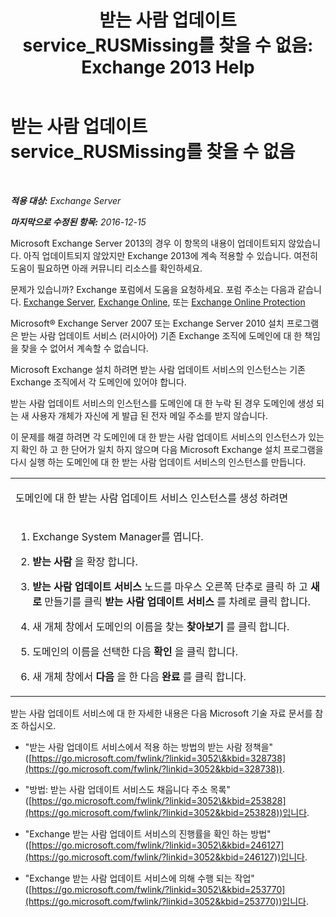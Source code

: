 ﻿---
title: '받는 사람 업데이트 service_RUSMissing를 찾을 수 없음: Exchange 2013 Help'
TOCTitle: 받는 사람 업데이트 service_RUSMissing를 찾을 수 없음
ms:assetid: 920fbf51-d5e4-4ac6-869f-7f1c5d9a3024
ms:mtpsurl: https://technet.microsoft.com/ko-kr/library/ms.exch.setupreadiness.rusmissing(v=EXCHG.150)
ms:contentKeyID: 50483669
ms.date: 05/22/2018
mtps_version: v=EXCHG.150
ms.translationtype: MT
---

# 받는 사람 업데이트 service\_RUSMissing를 찾을 수 없음

 

_**적용 대상:** Exchange Server_

_**마지막으로 수정된 항목:** 2016-12-15_

Microsoft Exchange Server 2013의 경우 이 항목의 내용이 업데이트되지 않았습니다. 아직 업데이트되지 않았지만 Exchange 2013에 계속 적용할 수 있습니다. 여전히 도움이 필요하면 아래 커뮤니티 리소스를 확인하세요.

문제가 있습니까? Exchange 포럼에서 도움을 요청하세요. 포럼 주소는 다음과 같습니다. [Exchange Server](https://go.microsoft.com/fwlink/p/?linkid=60612), [Exchange Online](https://go.microsoft.com/fwlink/p/?linkid=267542), 또는 [Exchange Online Protection](https://go.microsoft.com/fwlink/p/?linkid=285351)

Microsoft® Exchange Server 2007 또는 Exchange Server 2010 설치 프로그램은 받는 사람 업데이트 서비스 (러시아어) 기존 Exchange 조직에 도메인에 대 한 책임을 찾을 수 없어서 계속할 수 없습니다.

Microsoft Exchange 설치 하려면 받는 사람 업데이트 서비스의 인스턴스는 기존 Exchange 조직에서 각 도메인에 있어야 합니다.

받는 사람 업데이트 서비스의 인스턴스를 도메인에 대 한 누락 된 경우 도메인에 생성 되는 새 사용자 개체가 자신에 게 발급 된 전자 메일 주소를 받지 않습니다.

이 문제를 해결 하려면 각 도메인에 대 한 받는 사람 업데이트 서비스의 인스턴스가 있는지 확인 하 고 한 단어가 일치 하지 않으며 다음 Microsoft Exchange 설치 프로그램을 다시 실행 하는 도메인에 대 한 받는 사람 업데이트 서비스의 인스턴스를 만듭니다.


<table>
<colgroup>
<col style="width: 100%" />
</colgroup>
<tbody>
<tr class="odd">
<td><p>도메인에 대 한 받는 사람 업데이트 서비스 인스턴스를 생성 하려면</p></td>
</tr>
<tr class="even">
<td><ol>
<li><p>Exchange System Manager를 엽니다.</p></li>
<li><p><strong>받는 사람</strong> 을 확장 합니다.</p></li>
<li><p><strong>받는 사람 업데이트 서비스</strong> 노드를 마우스 오른쪽 단추로 클릭 하 고 <strong>새로</strong> 만들기를 클릭 <strong>받는 사람 업데이트 서비스</strong> 를 차례로 클릭 합니다.</p></li>
<li><p>새 개체 창에서 도메인의 이름을 찾는 <strong>찾아보기</strong> 를 클릭 합니다.</p></li>
<li><p>도메인의 이름을 선택한 다음 <strong>확인</strong> 을 클릭 합니다.</p></li>
<li><p>새 개체 창에서 <strong>다음</strong> 을 한 다음 <strong>완료</strong> 를 클릭 합니다.</p></li>
</ol></td>
</tr>
</tbody>
</table>


받는 사람 업데이트 서비스에 대 한 자세한 내용은 다음 Microsoft 기술 자료 문서를 참조 하십시오.

  - "받는 사람 업데이트 서비스에서 적용 하는 방법의 받는 사람 정책을" ([https://go.microsoft.com/fwlink/?linkid=3052\&kbid=328738](https://go.microsoft.com/fwlink/?linkid=3052&kbid=328738)).

  - "방법: 받는 사람 업데이트 서비스도 채웁니다 주소 목록" ([https://go.microsoft.com/fwlink/?linkid=3052\&kbid=253828](https://go.microsoft.com/fwlink/?linkid=3052&kbid=253828))입니다.

  - "Exchange 받는 사람 업데이트 서비스의 진행률을 확인 하는 방법" ([https://go.microsoft.com/fwlink/?linkid=3052\&kbid=246127](https://go.microsoft.com/fwlink/?linkid=3052&kbid=246127))입니다.

  - "Exchange 받는 사람 업데이트 서비스에 의해 수행 되는 작업" ([https://go.microsoft.com/fwlink/?linkid=3052\&kbid=253770](https://go.microsoft.com/fwlink/?linkid=3052&kbid=253770))입니다.

